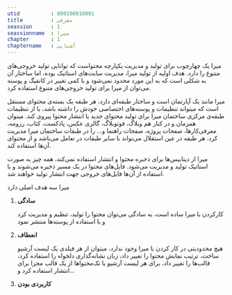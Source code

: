```yaml
---
utid          : 000100010001
title         : معرفی
seassion      : 1
seassionname  : میرا
chapter       : 1
chaptername   : آشنایی
---
```



<p>میرا یک چهارچوب برای تولید و مدیریت یکپارچه محتواست که توانایی تولید خروجی‌های متنوع را دارد. هدف اولیه از تولید میرا، مدیریت سایت‌های استاتیک بوده، اما ساختار آن به شکلی است که به این مورد محدود نمی‌شود و با کمی تغییر در کانفیگ‌ و پوسته می‌توان از میرا برای تولید خروجی‌های متنوع استفاده کرد.</p>

<p>میرا مانند یک آپارتمان است و ساختار طبقه‌ای دارد، هر طبقه یک بسته‌ی محتوای مستقل است که میتواند تنظیمات و پوسته‌های اختصاصی خودش را داشته باشد، یا از تنظیمات طبقه‌ی مرکزی ساختمان میرا برای تولید محتوای جدید یا انتشار محتوا پیروی کند. میتوان همزمان و در کنار هم وبلاگ، فوتوبلاگ، گالری عکس، پادکست، کتاب، رزومه، معرفی‌کارها، صفحات پروژه، صفحات راهنما و... را در طبقات ساختمان میرا مدیریت کرد. هر طبقه در عین استقلال می‌تواند با سایر طبقات در تعامل می‌باشد و از محتوای آن‌ها استفاده کند.</p>

<p>میرا از دیتابیس‌ها برای ذخبره محتوا و انتشار استفاده نمی‌کند، همه چیز به صورت استاتیک تولید و مدیریت می‌شود. فایل‌های محتوا در یک مسیر ذخیره می‌شوند و با استفاده از آن‌ها فایل‌های خروجی جهت انتشار تولید خواهند شد.</p>

<p>میرا سه هدف اصلی دارد</p>

<ol>
<li><p><strong>سادگی</strong></p>

<p>کارکردن با میرا ساده است، به سادگی می‌توان محتوا را تولید، تنظیم و مدیریت کرد و با استفاده از پوسته‌ها منتشر نمود</p></li>
<li><p><strong>انعطاف</strong></p>

<p>هیچ محدودیتی در کار کردن با میرا وجود ندارد، میتوان از هر فیلدی یک لیست آرشیو ساخت، ترتیب نمایش محتوا را تغییر داد، زبان نشانه‌گذاری دلخواه را استفاده کرد، قالب‌ها را تغییر داد، برای هر لیست آرشیو یا تک‌محتواها از یک قالب مجزا برای انتشار استفاده کرد و...</p></li>
<li><p><strong>کاربردی بودن</strong></p></li>
</ol>


